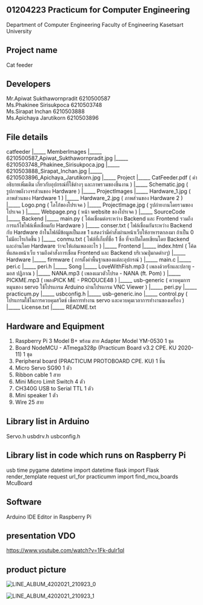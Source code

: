 ## 01204223 Practicum for Computer Engineering 
Department of Computer Engineering Faculty of Engineering Kasetsart University

## Project name 
Cat feeder

## Developers
  Mr.Apiwat     Sukthawornpradit  6210500587   
  Ms.Phakinee   Sirisukpoca       6210503748   
  Ms.Sirapat    Inchan            6210503888   
  Ms.Apichaya   Jarutikorn        6210503896   
  
## File details
catfeeder
	|_____ MemberImages
			|_____ 6210500587_Apiwat_Sukthawornpradit.jpg
			|_____ 6210503748_Phakinee_Sirisukpoca.jpg
			|_____ 6210503888_Sirapat_Inchan.jpg
			|_____ 6210503896_Apichaya_Jarutikorn.jpg
	|_____ Project
			|_____ CatFeeder.pdf ( คำอธิบายเพิ่มเติม เกี่ยวกับอุปกรณ์ที่ใช้ต่างๆ และภาพรวมของชิ้นงาน )
			|_____ Schematic.jpg ( รูปภาพผังวงจรส่วนของ Hardware )
	|_____ ProjectImages
			|_____ Hardware_1.jpg ( ภาพส่วนของ Hardware 1 )
			|_____ Hardware_2.jpg ( ภาพส่วนของ Hardware 2 )
			|_____ Logo.png ( โลโก้ของโปรเจค )
			|_____ ProjectImage.jpg ( รูปถ่ายงานโดยรวมของโปรเจค )
			|_____ Webpage.png ( หน้า website ของโปรเจค )
	|_____ SourceCode
			|_____ Backend
					|_____ main.py ( โค้ดเชื่อมต่อระหว่าง Backend และ Frontend รวมถึงการแก้ไขไฟล์เพื่อเชื่อมกับ Hardware )
					|_____ conser.txt ( ไฟล์เชื่อมกันระหว่าง Backend กับ Hardware ถ้าในไฟล์มีข้อมูลเป็นเลข 1 แสดงว่ามีคำสั่งผ่านหน้าเว็บให้อาหารตกลงมา ถ้าเป็น 0 ไม่มีอะไรเกิดขึ้น )
					|_____ conmu.txt ( ไฟล์ที่เก็บที่ชื่อ 1 ชื่อ ที่จะเปิดโดยเขียนโดย Backend และอ่านโดย Hardware ว่าจะให้เล่นเพลงอะไร )
			|_____ Frontend
					|_____ index.html ( โค้ดที่แสดงหน้าเว็บ รวมถึงคำสั่งการเชื่อม Frontend และ Backend บริเวณปุ่มกดต่างๆ)
			|_____ Hardware
					|_____ firmware ( การตั้งค่าพื้นฐานของแต่ละอุปกรณ์  )
							|_____ main.c
							|_____ peri.c
							|_____ peri.h
					|_____ Song
							|_____ LoveWithFish.mp3 ( เพลงด้วยรักและปลาทู - มอส ปฏิภาณ )
							|_____ NANA.mp3 ( เพลงแมวตัวโปรด - NANA (ft. Pom) )
							|_____ PICKME.mp3 ( เพลงPICK ME - PRODUCE48 )
					|_____ usb-generic ( ควบคุมการหมุนของ servo ใช้โปรแกรม Arduino ผ่านโปรแกรม VNC Viewer )
							|_____ peri.py
							|_____ practicum.py
							|_____ usbconfig.h
							|_____ usb-generic.ino
					|_____ control.py ( โปรแกรมใช้ในการควบคุมสวิตช์ เช็คการทำงาน servo และควบคุมเวลาการทำงานของเครื่อง )
	|_____ License.txt
	|_____ README.txt

## Hardware and Equipment
   1. Raspberry Pi 3 Model B+ พร้อม สาย Adapter Model YM-0530 1 ชุด
   2. Board NodeMCU - ATmega328p (Practicum Board v3.2 CPE. KU 2020-11) 1 ชุด
   3. Peripheral board (PRACTICUM PROTOBOARD CPE. KU) 1 ชิ้น
   4. Micro Servo SG90 1 ตัว
   5. Ribbon cable 1 สาย
   6. Mini Micro Limit Switch 4 ตัว
   7. CH340G USB to Serial TTL 1 ตัว
   8. Mini speaker 1 ตัว
   9. Wire 25 สาย

## Library list in Arduino 
  Servo.h
  usbdrv.h
  usbconfig.h

  
## Library list in code which runs on Raspberry Pi 
  usb
  time
  pygame
  datetime	import	datetime
  flask		import	Flask
               		render_template
			request
			url_for
   practicumm	import	find_mcu_boards
                    	McuBoard
				

## Software 
  Arduino IDE
  Editor in Raspberry Pi
  

## presentation VDO
https://www.youtube.com/watch?v=1Fk-dulr1qI

## product picture

![LINE_ALBUM_4202021_210923_0](https://user-images.githubusercontent.com/63298507/134481319-acb59502-efef-405e-a304-c8fa51aec971.jpg)

![LINE_ALBUM_4202021_210923_1](https://user-images.githubusercontent.com/63298507/134481337-5bd4a3c3-16a2-4ad8-bc66-eacedbcd8b13.jpg)
